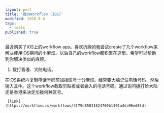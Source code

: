 ```yaml
---
layout: post
title: '我的Workflow [iOS]'
modified: 2016-5-8
tags:
  - tools
published: true
---
```




最近购买了iOS上的workflow app。喜欢折腾的我尝试create了几个workflow来解决使用iOS期间的小麻烦。以后自己的workflow都积累在这里。希望可以帮助到你解决类似的麻烦。

1. 拨打香港、大陆电话。

在iOS系统内复制电话号码前加拨区号十分麻烦。经常要大脑记住电话号码，然后输入其中。这个workflow截取剪贴板或者输入的电话号码。通过询问拨打给大陆还是香港来决定加拨何种区号。

     [link](https://workflow.is/workflows/4f79d85831624760b1101a4da96ed8fd)
